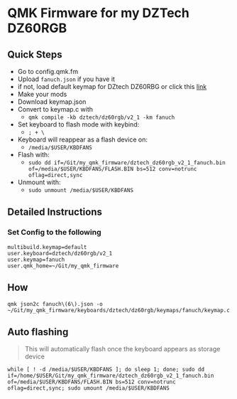# QMK Firmware for my DZTech DZ60RGB

## Quick Steps
- Go to config.qmk.fm
- Upload `fanuch.json` if you have it
- if not, load default keymap for DZtech DZ60RBG or click this [link](https://config.qmk.fm/#/dztech/dz60rgb/v2_1/LAYOUT)
- Make your mods
- Download keymap.json
- Convert to keymap.c with
  - `qmk compile -kb dztech/dz60rgb/v2_1 -km fanuch`
- Set keyboard to flash mode with keybind:
  - `; + \`
- Keyboard will reappear as a flash device on:
  - `/media/$USER/KBDFANS`
- Flash with:
  - `sudo dd if=/Git/my_qmk_firmware/dztech_dz60rgb_v2_1_fanuch.bin  of=/media/$USER/KBDFANS/FLASH.BIN bs=512 conv=notrunc oflag=direct,sync`
- Unmount with:
  - `sudo unmount /media/$USER/KBDFANS`

## Detailed Instructions

### Set Config to the following
```
multibuild.keymap=default
user.keyboard=dztech/dz60rgb/v2_1
user.keymap=fanuch
user.qmk_home=~/Git/my_qmk_firmware
```

## How 
```
qmk json2c fanuch\(6\).json -o ~/Git/my_qmk_firmware/keyboards/dztech/dz60rgb/keymaps/fanuch/keymap.c
```

## Auto flashing

> This will automatically flash once the keyboard appears as storage device
```
while [ ! -d /media/$USER/KBDFANS ]; do sleep 1; done; sudo dd if=/home/$USER/Git/my_qmk_firmware/dztech_dz60rgb_v2_1_fanuch.bin of=/media/$USER/KBDFANS/FLASH.BIN bs=512 conv=notrunc oflag=direct,sync; sudo umount /media/$USER/KBDFANS
```
